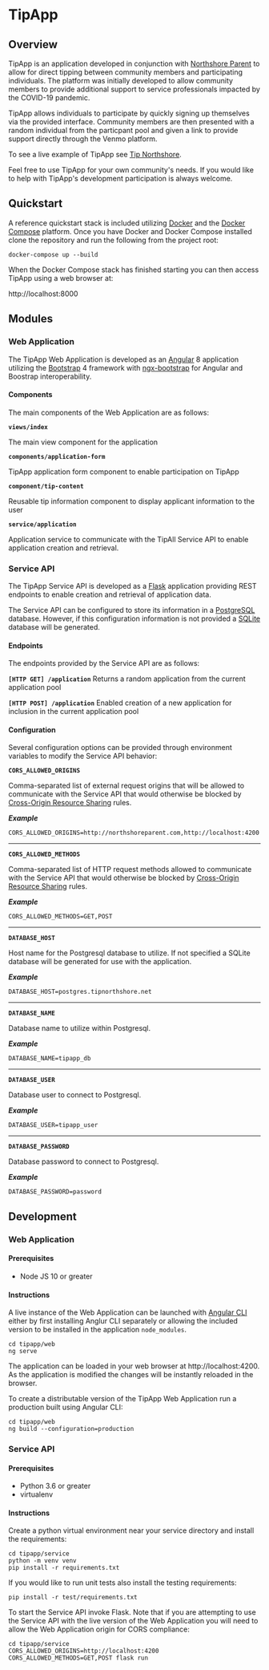 # TipApp

## Overview

TipApp is an application developed in conjunction with [Northshore Parent](http://northshoreparent.com) to allow for direct tipping between community members and participating individuals. The platform was initially developed to allow community members to provide additional support to service professionals impacted by the COVID-19 pandemic.

TipApp allows individuals to participate by quickly signing up themselves via the provided interface. Community members are then presented with a random individual from the particpant pool and given a link to provide support directly through the Venmo platform.

To see a live example of TipApp see [Tip Northshore](https://tipnorthshore.net/).

Feel free to use TipApp for your own community's needs. If you would like to help with TipApp's development participation is always welcome.

## Quickstart

A reference quickstart stack is included utilizing [Docker](https://www.docker.com/) and the [Docker Compose](https://docs.docker.com/compose/) platform. Once you have Docker and Docker Compose installed clone the repository and run the following from the project root:

```
docker-compose up --build
```

When the Docker Compose stack has finished starting you can then access TipApp using a web browser at:

http://localhost:8000

## Modules

### Web Application

The TipApp Web Application is developed as an [Angular](https://angular.io/) 8 application utilizing the [Bootstrap](https://getbootstrap.com/) 4 framework with [ngx-bootstrap](https://valor-software.com/ngx-bootstrap/#/) for Angular and Boostrap interoperability.

#### Components

The main components of the Web Application are as follows:

**`views/index`**

The main view component for the application

**`components/application-form`**

TipApp application form component to enable participation on TipApp

**`component/tip-content`**

Reusable tip information component to display applicant information to the user

**`service/application`**

Application service to communicate with the TipAll Service API to enable application creation and retrieval.

### Service API

The TipApp Service API is developed as a [Flask](https://palletsprojects.com/p/flask/) application providing REST endpoints to enable creation and retrieval of application data.

The Service API can be configured to store its information in a [PostgreSQL](https://www.postgresql.org/) database. However, if this configuration information is not provided a [SQLite](https://sqlite.org/index.html) database will be generated.

#### Endpoints

The endpoints provided by the Service API are as follows:

**`[HTTP GET] /application`**
Returns a random application from the current application pool

**`[HTTP POST] /application`**
Enabled creation of a new application for inclusion in the current application pool

#### Configuration

Several configuration options can be provided through environment variables to modify the Service API behavior:

**`CORS_ALLOWED_ORIGINS`**

Comma-separated list of external request origins that will be allowed to communicate with the Service API that would otherwise be blocked by [Cross-Origin Resource Sharing](https://developer.mozilla.org/en-US/docs/Web/HTTP/CORS) rules.

***Example***
```
CORS_ALLOWED_ORIGINS=http://northshoreparent.com,http://localhost:4200
```


---


**`CORS_ALLOWED_METHODS`**

Comma-separated list of HTTP request methods allowed to communicate with the Service API that would otherwise be blocked by [Cross-Origin Resource Sharing](https://developer.mozilla.org/en-US/docs/Web/HTTP/CORS) rules.

***Example***
```
CORS_ALLOWED_METHODS=GET,POST
```

---


**`DATABASE_HOST`**

Host name for the Postgresql database to utilize. If not specified a SQLite database will be generated for use with the application.

***Example***
```
DATABASE_HOST=postgres.tipnorthshore.net
```

---

**`DATABASE_NAME`**

Database name to utilize within Postgresql.

***Example***
```
DATABASE_NAME=tipapp_db
```

---


**`DATABASE_USER`**

Database user to connect to Postgresql.

***Example***
```
DATABASE_USER=tipapp_user
```

---


**`DATABASE_PASSWORD`**

Database password to connect to Postgresql.

***Example***
```
DATABASE_PASSWORD=password
```

## Development

### Web Application

#### Prerequisites
* Node JS 10 or greater

#### Instructions
A live instance of the Web Application can be launched with [Angular CLI](https://cli.angular.io/) either by first installing Anglur CLI separately or allowing the included version to be installed in the application `node_modules`.

```
cd tipapp/web
ng serve
```

The application can be loaded in your web browser at http://localhost:4200. As the application is modified the changes will be instantly reloaded in the browser.

To create a distributable version of the TipApp Web Application run a production built using Angular CLI:

```
cd tipapp/web
ng build --configuration=production
```

### Service API

#### Prerequisites
* Python 3.6 or greater
* virtualenv

#### Instructions

Create a python virtual environment near your service directory and install the requirements:

```
cd tipapp/service
python -m venv venv
pip install -r requirements.txt
```

If you would like to run unit tests also install the testing requirements:

```
pip install -r test/requirements.txt
```

To start the Service API invoke Flask. Note that if you are attempting to use the Service API with the live version of the Web Application you will need to allow the Web Application origin for CORS compliance: 

```
cd tipapp/service
CORS_ALLOWED_ORIGINS=http://localhost:4200 CORS_ALLOWED_METHODS=GET,POST flask run
```
